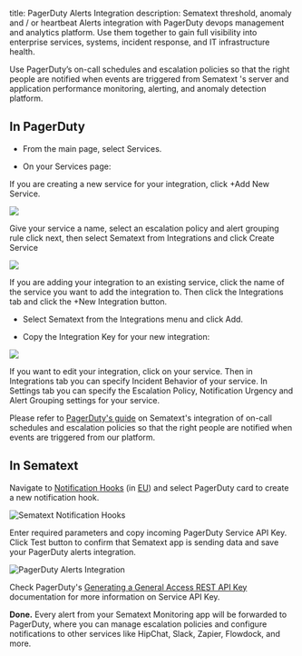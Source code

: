 title: PagerDuty Alerts Integration
description: Sematext threshold, anomaly and / or heartbeat Alerts integration with PagerDuty devops management and analytics platform. Use them together to gain full visibility into enterprise services, systems, incident response, and IT infrastructure health.

Use PagerDuty’s on-call schedules and escalation policies so that the right people are notified when events are triggered from Sematext 's server and application performance monitoring, alerting, and anomaly detection platform.

## **In PagerDuty**

- From the main page, select Services.

- On your Services page:

If you are creating a new service for your integration, click +Add New Service.

<img src="https://sematext.com/docs/images/integrations/create-pagerduty-integration-new-service.png">

Give your service a name, select an escalation policy and alert grouping rule click next, then select Sematext from Integrations and click Create Service

<img src="https://sematext.com/docs/images/integrations/create-pagerduty-integration.png">

If you are adding your integration to an existing service, click the name of the service you want to add the integration to. Then click the Integrations tab and click the +New Integration button.

- Select Sematext from the Integrations menu and click Add.

- Copy the Integration Key for your new integration:

<img src="https://sematext.com/docs/images/integrations/create-pagerduty-integration-copy-key.png">

If you want to edit your integration, click on your service. Then in Integrations tab you can specify Incident Behavior of your service. In Settings tab you can specify the Escalation Policy, Notification Urgency and Alert Grouping settings for your service.

Please refer to [PagerDuty's guide](https://www.pagerduty.com/docs/guides/sematext-spm-integration-guide/) on Sematext's integration of on-call schedules and escalation policies so that the right people are notified when events are triggered from our platform.

## **In Sematext**

Navigate to [Notification Hooks](https://apps.sematext.com/ui/hooks/create) (in [EU](https://apps.eu.sematext.com/ui/hooks/create)) and select PagerDuty card to create a new notification hook.

![Sematext Notification Hooks](https://sematext.com/docs/images/integrations/sematext-notification-hooks.png  "Sematext Notification Hook")

Enter required parameters and copy incoming PagerDuty Service API Key. Click Test button to confirm that Sematext app is sending data and save your PagerDuty alerts integration.

![PagerDuty Alerts Integration](https://sematext.com/docs/images/integrations/create-pagerduty-integration-add-hook.png  "Create PagerDuty Integration")

Check PagerDuty's [Generating a General Access REST API Key](https://support.pagerduty.com/docs/using-the-api#section-generating-an-api-key) documentation for more information on Service API Key.

**Done.** Every alert from your Sematext Monitoring app will be forwarded to PagerDuty,
where you can manage escalation policies and configure notifications to
other services like HipChat, Slack, Zapier, Flowdock, and more.
